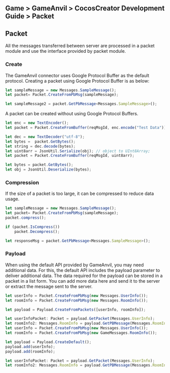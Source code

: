 ## Game > GameAnvil > CocosCreator Development Guide > Packet

## Packet

All the messages transferred between server are processed in a packet module and use the interface provided by packet module.

### Create

The GameAnvil connector uses Google Protocol Buffer as the default protocol. Creating a packet using Google Protocol Buffer is as below:

```typescript
let sampleMessage = new Messages.SampleMessage();
let packet= Packet.CreateFromPbMsg(sampleMessage);

let sampleMessage2 = packet.GetPbMessage<Messages.SampleMessage>();
```

A packet can be created without using Google Protocol Buffers.

```typescript
let enc = new TextEncoder();
let packet = Packet.CreateFromBuffer(reqMsgId, enc.encode("Test Data"));

let dec = new TextDecoder("utf-8");
let bytes =  packet.GetBytes();
let string = dec.decode(bytes);
let uint8arr = JsonUtil.Serialize(obj); // object to UInt8Array;
let packet = Packet.CreateFromBuffer(reqMsgId, uint8arr);

let bytes = packet.GetBytes();
let obj = JsonUtil.Deserialize(bytes);
```

### Compression

If the size of a packet is too large, it can be compressed to reduce data usage.  

```typescript
let sampleMessage = new Messages.SampleMessage();
let packet= Packet.CreateFromPbMsg(sampleMessage);
packet.compress();

if (packet.IsCompress())
    packet.Decompress();

let responseMsg = packet.GetPbMessage<Messages.SampleMessage>();
```

### Payload

When using the default API provided by GameAnvil, you may need additional data. For this, the default API includes the payload parameter to deliver additional data. The data required for the payload can be stored in a packet in a list form. You can add more data here and send it to the server or extract the message sent to the server.  

```typescript
let userInfo = Packet.CreateFromPbMsg(new Messages.UserInfo());
let roomInfo = Packet.CreateFromPbMsg(new Messages.RoomInfo());

let payload = Payload.CreateFromPackets([userInfo, roomInfo]);

let userInfoPacket: Packet = payload.GetPacket(Messages.UserInfo);
let roomInfo2: Messages.RoomInfo = payload.GetPBMessage(Messages.RoomInfo);
let userInfo = Packet.CreateFromPbMsg(new Messages.UserInfo());
let roomInfo = Packet.CreateFromPbMsg(new GameMessages.RoomInfo());

let payload = Payload.CreateDefault();
payload.add(userInfo);
payload.add(roomInfo);

let userInfoPacket: Packet = payload.GetPacket(Messages.UserInfo);
let roomInfo2: Messages.RoomInfo = payload.GetPBMessage(Messages.RoomInfo);
```

